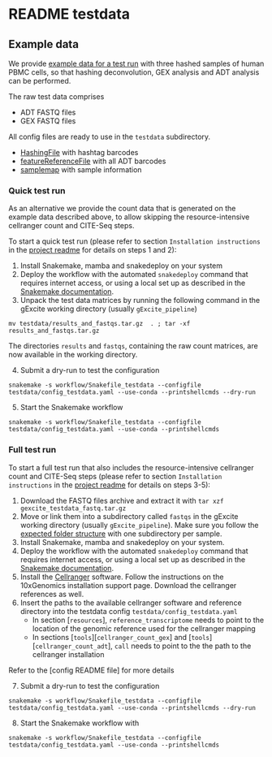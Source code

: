 # README testdata


## Example data

We provide [example data for a test run](https://drive.google.com/drive/folders/14clt2_E_P0-HEXlJwH1fHCk5KhpPpxMc?usp=share_link) with three hashed samples of human PBMC cells, so that hashing deconvolution, GEX analysis and ADT analysis can be performed. 

The raw test data comprises

- ADT FASTQ files
- GEX FASTQ files

All config files are ready to use in the `testdata` subdirectory.
- [HashingFile](HashingFile_PBMC_D1.csv) with hashtag barcodes
- [featureReferenceFile](feature_reference.txt) with all ADT barcodes
- [samplemap](samplemap_testdata) with sample information  


### Quick test run

As an alternative we provide the count data that is generated on the example data described above, to allow skipping the resource-intensive cellranger count and CITE-Seq steps.

To start a quick test run (please refer to section `Installation instructions` in the [project readme](../README.md) for details on steps 1 and 2):

1) Install Snakemake, mamba and snakedeploy on your system
2) Deploy the workflow with the automated `snakedeploy` command that requires internet access, or using a local set up as described in the [Snakemake documentation](https://snakemake.readthedocs.io/en/stable/snakefiles/modularization.html#modules).
3) Unpack the test data matrices by running the following command in the gExcite working directory (usually `gExcite_pipeline`)
```
mv testdata/results_and_fastqs.tar.gz  . ; tar -xf results_and_fastqs.tar.gz
```

The directories `results` and `fastqs`, containing the raw count matrices, are now available in the working directory.

4) Submit a dry-run to test the configuration

```
snakemake -s workflow/Snakefile_testdata --configfile testdata/config_testdata.yaml --use-conda --printshellcmds --dry-run
```

5) Start the Snakemake workflow

```
snakemake -s workflow/Snakefile_testdata --configfile testdata/config_testdata.yaml --use-conda --printshellcmds
```


### Full test run
To start a full test run that also includes the resource-intensive cellranger count and CITE-Seq steps (please refer to section `Installation instructions` in the [project readme](../README.md) for details on steps 3-5):

1) Download the FASTQ files archive and extract it with `tar xzf gexcite_testdata_fastq.tar.gz`
2) Move or link them into a subdirectory called `fastqs` in the gExcite working directory (usually `gExcite_pipeline`). Make sure you follow the [expected folder structure](../README.md) with one subdirectory per sample.
3) Install Snakemake, mamba and snakedeploy on your system.
4) Deploy the workflow with the automated `snakedeploy` command that requires internet access, or using a local set up as described in the [Snakemake documentation](https://snakemake.readthedocs.io/en/stable/snakefiles/modularization.html#modules).
5) Install the [Cellranger](https://support.10xgenomics.com/single-cell-gene-expression/software/pipelines/latest/what-is-cell-ranger) software. Follow the instructions on the 10xGenomics installation support page. Download the cellranger references as well.
6) Insert the paths to the available cellranger software and reference directory into the testdata config `testdata/config_testdata.yaml`
    - In section [`resources`], `reference_transcriptome` needs to point to the location of the genomic reference used for the cellranger mapping
    - In sections [`tools`][`cellranger_count_gex`] and [`tools`][`cellranger_count_adt`], `call` needs to point to the the path to the cellranger installation

Refer to the [config README file] for more details

7) Submit a dry-run to test the configuration

```
snakemake -s workflow/Snakefile_testdata --configfile testdata/config_testdata.yaml --use-conda --printshellcmds --dry-run
```

8) Start the Snakemake workflow with

```
snakemake -s workflow/Snakefile_testdata --configfile testdata/config_testdata.yaml --use-conda --printshellcmds
```
